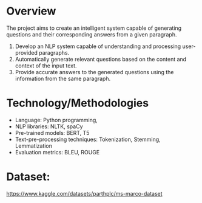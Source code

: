 # Overview
The project aims to create an intelligent system capable of generating questions and their corresponding answers from a given paragraph. 
1.	Develop an NLP system capable of understanding and processing user-provided paragraphs.
2.	Automatically generate relevant questions based on the content and context of the input text.
3.	Provide accurate answers to the generated questions using the information from the same paragraph.

# Technology/Methodologies
- Language: Python programming, 
- NLP libraries: NLTK, spaCy
- Pre-trained models: BERT, T5
- Text-pre-processing techniques: Tokenization, Stemming, Lemmatization
- Evaluation metrics: BLEU, ROUGE
  
# Dataset:
https://www.kaggle.com/datasets/parthplc/ms-marco-dataset
